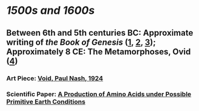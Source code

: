 # <em>1500s and 1600s</em>

## Between 6th and 5th centuries BC: Approximate writing of <em>the Book of Genesis</em> ([1](https://books.google.com/books?id=3surkLVdw3UC&pg=PA12), [2](https://books.google.com/books?id=owwhpmIVgSAC), [3](https://web.mit.edu/jywang/www/cef/Bible/NIV/NIV_Bible/GEN+1.html#:~:text=Bible%20Gateway%20Genesis%201%20%3A%3A%20NIV&text=In%20the%20beginning%20God%20created%20the%20heavens%20and%20the%20earth.&text=Now%20the%20earth%20was%20formless,was%20hovering%20over%20the%20waters.)); Approximately 8 CE: The Metamorphoses, Ovid ([4](https://www.britannica.com/topic/Metamorphoses-poem-by-Ovid))

### Art Piece: [Void, Paul Nash, 1924](https://harvardartmuseums.org/collections/object/261104)

### Scientific Paper: [A Production of Amino Acids under Possible Primitive Earth Conditions](https://www.jstor.org/stable/1680569?origin=JSTOR-pdf)

